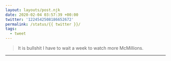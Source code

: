 ```yaml
---
layout: layouts/post.njk
date: 2020-02-04 03:57:39 +00:00
twitter: '1224542508186652672'
permalink: /status/{{ twitter }}/
tags: 
  - tweet
---
```


> It is bullshit I have to wait a week to watch more McMillions.

---
